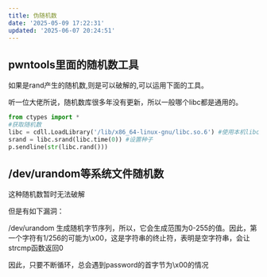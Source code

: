 ```yaml
---
title: 伪随机数
date: '2025-05-09 17:22:31'
updated: '2025-06-07 20:24:51'
---
```

## pwntools里面的随机数工具
如果是rand产生的随机数,则是可以破解的,可以运用下面的工具。

听一位大佬所说，随机数库很多年没有更新，所以一般哪个libc都是通用的。

```python
from ctypes import *
#获取随机数
libc = cdll.LoadLibrary('/lib/x86_64-linux-gnu/libc.so.6') #使用本机libc
srand = libc.srand(libc.time(0)) #设置种子
p.sendline(str(libc.rand()))
```

## /dev/urandom等系统文件随机数
这种随机数暂时无法破解

但是有如下漏洞：

/dev/urandom 生成随机字节序列，所以，它会生成范围为0-255的值。因此，第一个字符有1/256的可能为\x00，这是字符串的终止符，表明是空字符串，会让strcmp函数返回0

因此，只要不断循环，总会遇到password的首字节为\x00的情况

